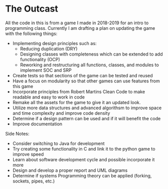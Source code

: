 # The Outcast

All the code in this is from a game I made in 2018-2019 for an intro to programming class. Currently I am drafting a plan on updating the game with the following things:
- Implementing design principles such as:
  - Reducing duplication (DRY)
  - Designing classes with completeness which can be extended to add functionality (OCP)
  - Reworking and restructuring all functions, classes, and modules to implement SOC and SRP
- Create tests so that sections of the game can be tested and reused
- Have a focus on modularity so that other games can use features from this game
- Incorporate principles from Robert Martins Clean Code to make readable and easy to work in code
- Remake all the assets for the game to give it an updated look.
- Utilize more data structures and advanced algorithsm to improve space and time complexity and improve code density
- Determine if a design pattern can be used and if it will benefit the code
- Improve documentation

Side Notes:
- Consider switching to Java for development
- Try creating some functionality in C and link it to the python game to improve speed
- Learn about software development cycle and possible incorporate it more
- Design and develop a proper report and UML diagrams
- Determine if systems Programming theory can be applied (forking, sockets, pipes, etc.)
